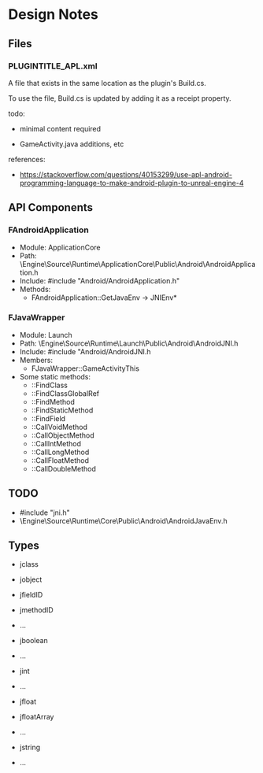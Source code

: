# Design Notes

## Files
### PLUGINTITLE_APL.xml
A file that exists in the same location as the plugin's Build.cs.

To use the file, Build.cs is updated by adding it as a receipt property.

todo:
- minimal content required
- GameActivity.java additions, etc

    <gameActivityImportAdditions>
        <insert></insert>
    </gameActivityImportAdditions>

    <gameActivityClassAdditions>
        <insert></insert>
    </gameActivityClassAdditions>


references:
- https://stackoverflow.com/questions/40153299/use-apl-android-programming-language-to-make-android-plugin-to-unreal-engine-4

## API Components
### FAndroidApplication
- Module:	ApplicationCore
- Path:		\Engine\Source\Runtime\ApplicationCore\Public\Android\AndroidApplication.h
- Include:	#include "Android/AndroidApplication.h"
- Methods:
  - FAndroidApplication::GetJavaEnv -> JNIEnv*

### FJavaWrapper
- Module:	Launch
- Path:		\Engine\Source\Runtime\Launch\Public\Android\AndroidJNI.h
- Include:	#include "Android/AndroidJNI.h
- Members:
  - FJavaWrapper::GameActivityThis
- Some static methods:
  - ::FindClass
  - ::FindClassGlobalRef
  - ::FindMethod
  - ::FindStaticMethod
  - ::FindField
  - ::CallVoidMethod
  - ::CallObjectMethod
  - ::CallIntMethod
  - ::CallLongMethod
  - ::CallFloatMethod
  - ::CallDoubleMethod

## TODO
- #include "jni.h"
- \Engine\Source\Runtime\Core\Public\Android\AndroidJavaEnv.h

## Types
- jclass
- jobject
- jfieldID
- jmethodID
- ...

- jboolean
- ...

- jint
- ...

- jfloat
- jfloatArray
- ...

- jstring
- ...


